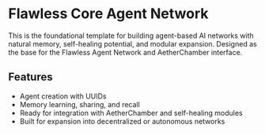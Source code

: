 # Flawless Core Agent Network

This is the foundational template for building agent-based AI networks with natural memory, self-healing potential, and modular expansion. Designed as the base for the Flawless Agent Network and AetherChamber interface.

## Features
- Agent creation with UUIDs
- Memory learning, sharing, and recall
- Ready for integration with AetherChamber and self-healing modules
- Built for expansion into decentralized or autonomous networks
